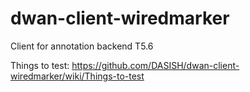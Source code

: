 dwan-client-wiredmarker
=======================

Client for annotation backend T5.6

Things to test:
https://github.com/DASISH/dwan-client-wiredmarker/wiki/Things-to-test
